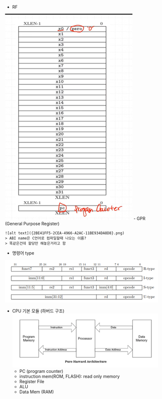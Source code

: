 - RF

![RF]({647C569D-CF35-443D-AEAE-46349CC4D4F4}.png)
    - GPR (General Purpose Register)

    ![alt text]({2BE41FF5-2CEA-4966-A2AC-11BE934DA8D8}.png)
    > ABI name은 C언어로 컴파일할때 나오는 이름?
    > 똑같은건데 할당만 해놓은거라고 함

- 명령어 type

![alt text]({7F670988-08F3-4C11-B74D-95147E9E8F57}.png)

- CPU 기본 모듈 (하버드 구조)
    ![alt text](image.png)
    - PC (program counter)
    - instruction mem(ROM, FLASH): read only memory
    - Register File
    - ALU
    - Data Mem (RAM)


